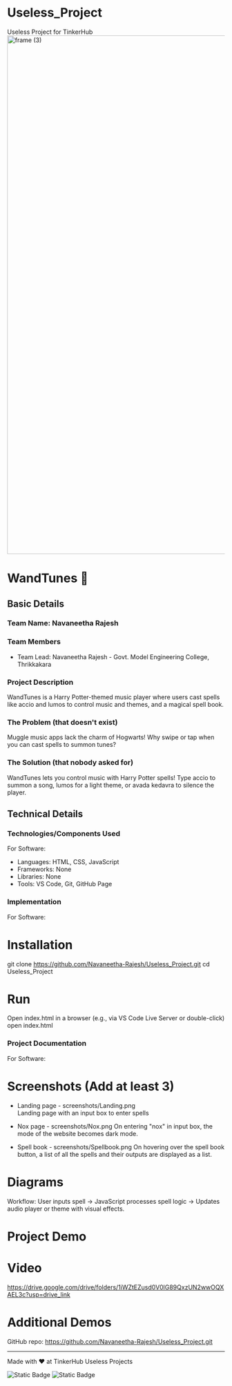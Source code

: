 # Useless_Project
Useless Project for TinkerHub
<img width="3188" height="1202" alt="frame (3)" src="https://github.com/user-attachments/assets/517ad8e9-ad22-457d-9538-a9e62d137cd7" />


# WandTunes 🎯


## Basic Details
### Team Name: Navaneetha Rajesh


### Team Members
- Team Lead: Navaneetha Rajesh - Govt. Model Engineering College, Thrikkakara


### Project Description
WandTunes is a Harry Potter-themed music player where users cast spells like accio and lumos to control music and themes, and a magical spell book.

### The Problem (that doesn't exist)
Muggle music apps lack the charm of Hogwarts! Why swipe or tap when you can cast spells to summon tunes?

### The Solution (that nobody asked for)
WandTunes lets you control music with Harry Potter spells! Type accio to summon a song, lumos for a light theme, or avada kedavra to silence the player.

## Technical Details
### Technologies/Components Used
For Software:
- Languages: HTML, CSS, JavaScript
- Frameworks: None
- Libraries: None
- Tools: VS Code, Git, GitHub Page

### Implementation
For Software:
# Installation
git clone https://github.com/Navaneetha-Rajesh/Useless_Project.git
cd Useless_Project

# Run
Open index.html in a browser (e.g., via VS Code Live Server or double-click)
open index.html

### Project Documentation
For Software:

# Screenshots (Add at least 3)
- Landing page - screenshots/Landing.png  
Landing page with an input box to enter spells

- Nox page - screenshots/Nox.png
On entering "nox" in input box, the mode of the website becomes dark mode.

- Spell book - screenshots/Spellbook.png
On hovering over the spell book button, a list of all the spells and their outputs are displayed as a list.

# Diagrams
Workflow: User inputs spell → JavaScript processes spell logic → Updates audio player or theme with visual effects.

# Project Demo

# Video
https://drive.google.com/drive/folders/1iWZtEZusd0V0lG89QxzUN2wwOQXAEL3c?usp=drive_link

# Additional Demos
GitHub repo: https://github.com/Navaneetha-Rajesh/Useless_Project.git

---
Made with ❤️ at TinkerHub Useless Projects 

![Static Badge](https://img.shields.io/badge/TinkerHub-24?color=%23000000&link=https%3A%2F%2Fwww.tinkerhub.org%2F)
![Static Badge](https://img.shields.io/badge/UselessProjects--25-25?link=https%3A%2F%2Fwww.tinkerhub.org%2Fevents%2FQ2Q1TQKX6Q%2FUseless%2520Projects)

